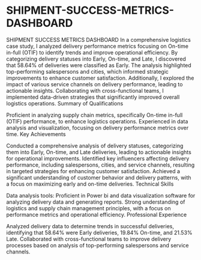 # SHIPMENT-SUCCESS-METRICS-DASHBOARD
SHIPMENT SUCCESS METRICS DASHBOARD
In a comprehensive logistics case study, I analyzed delivery performance metrics focusing on On-time in-full (OTIF) to identify trends and improve operational efficiency. By categorizing delivery statuses into Early, On-time, and Late, I discovered that 58.64% of deliveries were classified as Early. The analysis highlighted top-performing salespersons and cities, which informed strategic improvements to enhance customer satisfaction. Additionally, I explored the impact of various service channels on delivery performance, leading to actionable insights. Collaborating with cross-functional teams, I implemented data-driven strategies that significantly improved overall logistics operations.
Summary of Qualifications

Proficient in analyzing supply chain metrics, specifically On-time in-full (OTIF) performance, to enhance logistics operations.
Experienced in data analysis and visualization, focusing on delivery performance metrics over time.
Key Achievements

Conducted a comprehensive analysis of delivery statuses, categorizing them into Early, On-time, and Late deliveries, leading to actionable insights for operational improvements.
Identified key influencers affecting delivery performance, including salespersons, cities, and service channels, resulting in targeted strategies for enhancing customer satisfaction.
Achieved a significant understanding of customer behavior and delivery patterns, with a focus on maximizing early and on-time deliveries.
Technical Skills

Data analysis tools: Proficient in Power bi and data visualization software for analyzing delivery data and generating reports.
Strong understanding of logistics and supply chain management principles, with a focus on performance metrics and operational efficiency.
Professional Experience

Analyzed delivery data to determine trends in successful deliveries, identifying that 58.64% were Early deliveries, 19.84% On-time, and 21.53% Late.
Collaborated with cross-functional teams to improve delivery processes based on analysis of top-performing salespersons and service channels.
